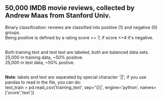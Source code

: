 ## 50,000 IMDB movie reviews, collected by Andrew Maas from Stanford Univ.

Binary classification: reviews are classified into positive (1) and negative (0) groups. <br>
Being positive is defined by a rating score >= 7, if score <=4 it's negative.<br><br>

Both training text and test text are labeled, both are balanced data sets.<br>
25,000 in training data, ~50% positive.<br>
25,000 in test data, ~50% postive.<br><br>

**Note**:
labels and text are separated by special character '||', if you use pandas to read in the file, you can do:<br>
text_train = pd.read_csv('training_text', sep='\\|\\|', engine='python', names=['score','text'])
